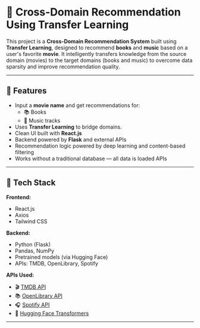 # 🎯 Cross-Domain Recommendation Using Transfer Learning

This project is a **Cross-Domain Recommendation System** built using **Transfer Learning**, designed to recommend **books** and **music** based on a user's favorite **movie**. It intelligently transfers knowledge from the source domain (movies) to the target domains (books and music) to overcome data sparsity and improve recommendation quality.

---

## 🚀 Features

- Input a **movie name** and get recommendations for:
  - 📚 Books
  - 🎵 Music tracks
- Uses **Transfer Learning** to bridge domains.
- Clean UI built with **React.js**
- Backend powered by **Flask** and external APIs
- Recommendation logic powered by deep learning and content-based filtering
- Works without a traditional database — all data is loaded APIs

---

## 🧠 Tech Stack

**Frontend:**
- React.js
- Axios
- Tailwind CSS

**Backend:**
- Python (Flask)
- Pandas, NumPy
- Pretrained models (via Hugging Face)
- APIs: TMDB, OpenLibrary, Spotify

**APIs Used:**
- 🎬 [TMDB API](https://www.themoviedb.org/)
- 📚 [OpenLibrary API](https://openlibrary.org/developers/api)
- 🎧 [Spotify API](https://developer.spotify.com/)
- 🤗 [Hugging Face Transformers](https://huggingface.co/)

---
